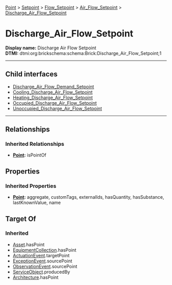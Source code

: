 [Point](../../../../Point.md) > [Setpoint](../../../Setpoint.md) > [Flow_Setpoint](../../Flow_Setpoint.md) > [Air_Flow_Setpoint](../Air_Flow_Setpoint.md) > [Discharge_Air_Flow_Setpoint](#)
# Discharge_Air_Flow_Setpoint

**Display name:** Discharge Air Flow Setpoint<br />
**DTMI:** dtmi:org:brickschema:schema:Brick:Discharge_Air_Flow_Setpoint;1

---


## Child interfaces
* [Discharge_Air_Flow_Demand_Setpoint](Discharge_Air_Flow_Demand_Setpoint.md)
* [Cooling_Discharge_Air_Flow_Setpoint](Cooling_Discharge_Air_Flow_Setpoint/Cooling_Discharge_Air_Flow_Setpoint.md)
* [Heating_Discharge_Air_Flow_Setpoint](Heating_Discharge_Air_Flow_Setpoint/Heating_Discharge_Air_Flow_Setpoint.md)
* [Occupied_Discharge_Air_Flow_Setpoint](Occupied_Discharge_Air_Flow_Setpoint/Occupied_Discharge_Air_Flow_Setpoint.md)
* [Unoccupied_Discharge_Air_Flow_Setpoint](Unoccupied_Discharge_Air_Flow_Setpoint/Unoccupied_Discharge_Air_Flow_Setpoint.md)

---
## Relationships
### Inherited Relationships
* **[Point](../../../../Point.md):** isPointOf
## Properties
### Inherited Properties
* **[Point](../../../../Point.md):** aggregate, customTags, externalIds, hasQuantity, hasSubstance, lastKnownValue, name
## Target Of
### Inherited
* [Asset](../../../../../Asset/Asset.md).hasPoint
* [EquipmentCollection](../../../../../Collection/AssetCollection/EquipmentCollection/EquipmentCollection.md).hasPoint
* [ActuationEvent](../../../../../Event/PointEvent/ActuationEvent.md).targetPoint
* [ExceptionEvent](../../../../../Event/PointEvent/ExceptionEvent.md).sourcePoint
* [ObservationEvent](../../../../../Event/PointEvent/ObservationEvent.md).sourcePoint
* [ServiceObject](../../../../../Information/ServiceObject/ServiceObject.md).producedBy
* [Architecture](../../../../../Space/Architecture/Architecture.md).hasPoint
